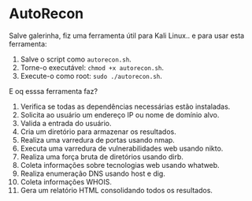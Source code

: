 # AutoRecon

Salve galerinha, fiz uma ferramenta útil para Kali Linux.. e para usar esta ferramenta:

1. Salve o script como `autorecon.sh`.
2. Torne-o executável: `chmod +x autorecon.sh`.
3. Execute-o como root: `sudo ./autorecon.sh`.


E oq esssa ferramenta faz?

1. Verifica se todas as dependências necessárias estão instaladas.
2. Solicita ao usuário um endereço IP ou nome de domínio alvo.
3. Valida a entrada do usuário.
4. Cria um diretório para armazenar os resultados.
5. Realiza uma varredura de portas usando nmap.
6. Executa uma varredura de vulnerabilidades web usando nikto.
7. Realiza uma força bruta de diretórios usando dirb.
8. Coleta informações sobre tecnologias web usando whatweb.
9. Realiza enumeração DNS usando host e dig.
10. Coleta informações WHOIS.
11. Gera um relatório HTML consolidando todos os resultados.
